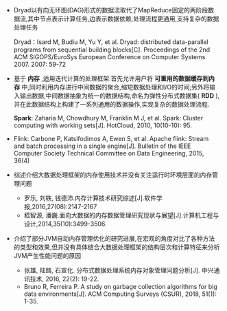 * Dryad以有向无环图(DAG)形式的数据流取代了MapReduce固定的两阶段数据流,其中节点表示计算任务,边表示数据依赖,处理流程更通用,支持复杂的数据处理任务

  Dryad：Isard M, Budiu M, Yu Y, et al. Dryad: distributed data-parallel programs from sequential building blocks[C]. Proceedings of the 2nd ACM SIGOPS/EuroSys European Conference on Computer Systems 2007. 2007: 59-72

* 基于 **内存** ,适用迭代计算的处理框架:首先允许用户将 **可重用的数据缓存到内存** 中,同时利用内存进行中间数据的聚合,缩短数据处理和I/O的时间;另外将输入输出数据,中间数据抽象为统一的数据结构,命名为弹性分布式数据集( **RDD** ),并在此数据结构上构建了一系列通用的数据操作,实现复杂的数据处理流程.

  **Spark**:  Zaharia M, Chowdhury M, Franklin M J, et al. Spark: Cluster computing with working sets[J]. HotCloud, 2010, 10(10-10): 95.

* Flink: Carbone P, Katsifodimos A, Ewen S, et al. Apache flink: Stream and batch processing in a single engine[J]. Bulletin of the IEEE Computer Society Technical Committee on Data Engineering, 2015, 36(4)
* 综述介绍大数据处理框架的内存使用技术并没有关注运行时环境层面的内存管理问题
  * 罗乐, 刘轶, 钱德沛.内存计算技术研究综述[J].软件学报,2016,27(08):2147-2167
  * 嵇智源, 潘巍.面向大数据的内存数据管理研究现状与展望[J].计算机工程与设计,2014,35(10):3499-3506.
* 介绍了部分JVM自动内存管理优化的研究进展,在宏观的角度对比了各种方法的类型和效果,但并没有具体结合大数据处理框架的结构层次和计算特征来分析JVM产生性能问题的原因
  * 张雄, 陆路, 石宣化. 分布式数据处理系统内存对象管理问题分析[J]. 中兴通讯技术, 2016, 22(2): 19-22.
  * Bruno R, Ferreira P. A study on garbage collection algorithms for big data environments[J]. ACM Computing Surveys (CSUR), 2018, 51(1): 1-35.

